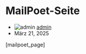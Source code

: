 #  MailPoet-Seite

  * ![admin](https://secure.gravatar.com/avatar/?s=20&d=mm&r=g) [ admin ](https://commonsbooking.org/author/admin/ "Beiträge von admin")
  * März 21, 2025 

[mailpoet_page]

